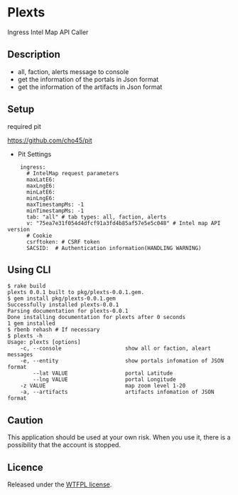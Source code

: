 # Plexts

Ingress Intel Map API Caller

## Description

* all, faction, alerts message to console
* get the information of the portals in Json format
* get the information of the artifacts in Json format

## Setup

required pit

https://github.com/cho45/pit

* Pit Settings

```
    ingress:
      # IntelMap request parameters
      maxLatE6: 
      maxLngE6: 
      minLatE6: 
      minLngE6: 
      maxTimestampMs: -1
      minTimestampMs: -1
      tab: "all" # tab types: all, faction, alerts
      v: "75ea7e31f054d4dfcf91a3fd4b85af57e5e5c048" # Intel map API version
      # Cookie
      csrftoken: # CSRF token
      SACSID:  # Authentication information(HANDLING WARNING)
```

## Using CLI


```
$ rake build
plexts 0.0.1 built to pkg/plexts-0.0.1.gem.
$ gem install pkg/plexts-0.0.1.gem
Successfully installed plexts-0.0.1
Parsing documentation for plexts-0.0.1
Done installing documentation for plexts after 0 seconds
1 gem installed
$ rbenb rehash # If necessary
$ plexts -h
Usage: plexts [options]
    -c, --console                    show all or faction, aleart messages
    -e, --entity                     show portals infomation of JSON format
        --lat VALUE                  portal Latitude
        --lng VALUE                  portal Longitude
    -z VALUE                         map zoom level 1-20
    -a, --artifacts                  artifacts infomation of JSON format
```

## Caution

This application should be used at your own risk. 
When you use it, there is a possibility that the account is stopped.

## Licence

Released under the [WTFPL license](http://www.wtfpl.net/).

